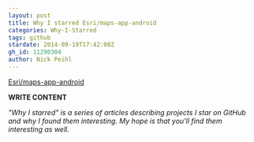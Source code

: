 ```yaml
---
layout: post
title: Why I starred Esri/maps-app-android
categories: Why-I-Starred
tags: github
stardate: 2014-09-19T17:42:08Z
gh_id: 11290304
author: Nick Peihl
---
```


[Esri/maps-app-android](star.repo.html_url)

**WRITE CONTENT**

*"Why I starred" is a series of articles describing projects I star on GitHub and why I found them interesting. My hope is that you'll find them interesting as well.*

